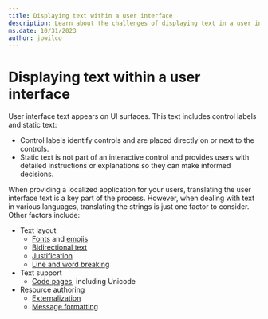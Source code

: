 ```yaml
---
title: Displaying text within a user interface
description: Learn about the challenges of displaying text in a user interface.
ms.date: 10/31/2023
author: jowilco
---
```

# Displaying text within a user interface

User interface text appears on UI surfaces. This text includes control labels and static text:

- Control labels identify controls and are placed directly on or next to the controls.
- Static text is not part of an interactive control and provides users with detailed instructions or explanations so they can make informed decisions.

When providing a localized application for your users, translating the user interface text is a key part of the process. However, when dealing with text in various languages, translating the strings is just one factor to consider. Other factors include:

- Text layout
  - [Fonts](fonts.md) and [emojis](emoji.md)
  - [Bidirectional text](text-directionality.md)
  - [Justification](text-justification.md)
  - [Line and word breaking](line-and-word-breaking.md)
- Text support
  - [Code pages](../encoding/encoding-overview.md), including Unicode
- Resource authoring
  - [Externalization](../internationalization/externalize-resources.md)
  - [Message formatting](../internationalization/message-formatting.md)
